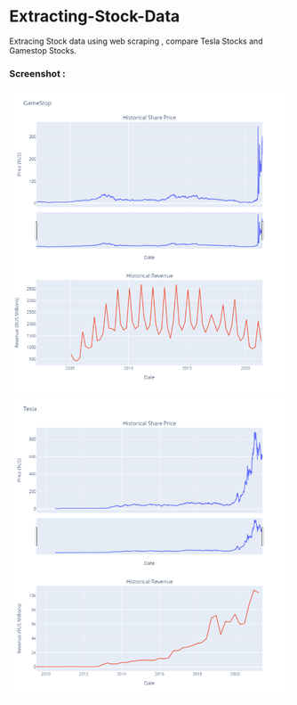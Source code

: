 # Extracting-Stock-Data
Extracing Stock data using web scraping , compare Tesla  Stocks and Gamestop Stocks.

### Screenshot : 

<center>
    <img src="https://github.com/HAFDIAHMED/Extracting-Stock-Data/blob/main/gamestop.png" width="800" alt="gamestop logo"  />
</center>


<center>
    <img src="https://github.com/HAFDIAHMED/Extracting-Stock-Data/blob/main/tesla.png" width="800" alt="Tesla logo"  />
</center>
